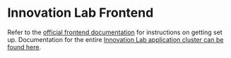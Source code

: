 # Innovation Lab Frontend

Refer to the [official frontend documentation](https://innolab-coverage.makpar-innovation.net/frontend/index.html) for instructions on getting set up. Documentation for the entire [Innovation Lab application cluster can be found here](https://innolab-coverage.makpar-innovation.net).